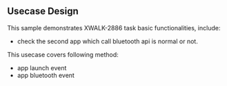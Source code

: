 ## Usecase Design

This sample demonstrates XWALK-2886 task basic functionalities, include:

* check the second app which call bluetooth api is normal or not.

This usecase covers following method:

* app launch event
* app bluetooth event

